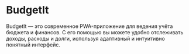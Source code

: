 # BudgetIt
BudgetIt — это современное PWA-приложение для ведения учёта бюджета и финансов. С его помощью вы можете удобно отслеживать доходы, расходы и долги, используя адаптивный и интуитивно понятный интерфейс.
